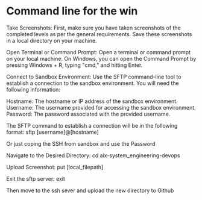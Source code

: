 <h1>Command line for the win</h1>

<p> Take Screenshots: First, make sure you have taken screenshots of the completed levels as per the general requirements. Save these screenshots in a local directory on your machine.</p>

<p>Open Terminal or Command Prompt: Open a terminal or command prompt on your local machine. On Windows, you can open the Command Prompt by pressing Windows + R, typing "cmd," and hitting Enter.</p>

<p>Connect to Sandbox Environment: Use the SFTP command-line tool to establish a connection to the sandbox environment. You will need the following information:

Hostname: The hostname or IP address of the sandbox environment.
Username: The username provided for accessing the sandbox environment.
Password: The password associated with the provided username.


The SFTP command to establish a connection will be in the following format:
sftp [username]@[hostname]
</p>

<p> Or just coping the SSH from sandbox and use the Password </p>

<p>Navigate to the Desired Directory: cd alx-system_engineering-devops</p>

<p> Upload Screenshot: put [local_filepath]</p>

<p>Exit the sftp server: exit</p>

<p>Then move to the ssh sever and upload the new directory to Github</p>
